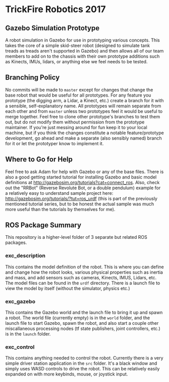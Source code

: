 # TrickFire Robotics 2017
## Gazebo Simulation Prototype
A robot simulation in Gazebo for use in prototyping various concepts. This takes the core of a simple skid-steer robot (designed to simulate tank treads as treads aren't supported in Gazebo) and then allows all of our team members to add on to the chassis with their own prototype additions such as Kinects, IMUs, lidars, or anything else we feel needs to be tested.

## Branching Policy
No commits will be made to `master` except for changes that change the base robot that would be useful for all prototypes. For any feature you prototype (the digging arm, a Lidar, a Kinect, etc.) create a branch for it with a sensible, self-explanatory name. All prototypes will remain separate from each other and from `master` unless two prototypes feel it would be useful to merge together. Feel free to clone other prototype's branches to test them out, but do not modify them without permission from the prototype maintainer. If you're just messing around for fun keep it to your local machine, but if you think the changes constitute a notable feature/prototype development, go ahead and make a separate (also sensibly named) branch for it or let the prototyper know to implement it.

## Where to Go for Help
Feel free to ask Adam for help with Gazebo or any of the base files. There is also a good getting started tutorial for installing Gazebo and basic model definitions at http://gazebosim.org/tutorials?cat=connect_ros. Also, check out the "RRBot" (Reverse Revolute Bot, or a double pendulum) example for a relatively easy to understand sample project here: http://gazebosim.org/tutorials/?tut=ros_urdf (this is part of the previously mentioned tutorial series, but to be honest the actual sample was much more useful than the tutorials by themselves for me). 

## ROS Package Summary
This repository is a higher-level folder of 3 separate but related ROS packages.
### exc_description
This contains the model definition of the robot. This is where you can define and change how the robot looks, various physical properties such as inertia and mass, and add sensors such as cameras, Kinects, IMUS, Lidars, etc. The model files can be found in the `urdf` directory. There is a launch file to view the model by itself (without the simulator, physics etc.)

### exc_gazebo
This contains the Gazebo world and the launch file to bring it up and spawn a robot. The world file (currently empty) is in the `world` folder, and the launch file to start Gazebo, spawn the robot, and also start a couple other miscallaneous processing nodes (tf state publishers, joint controllers, etc.) is in the `launch` folder.

### exc_control
This contains anything needed to control the robot. Currently there is a very simple driver station application in the `src` folder. It's a black window and simply uses WASD controls to drive the robot. This can be relatively easily expanded on with more keybinds, mouse, or joystick input.

